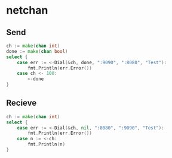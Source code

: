 netchan
==============

Send
--------

```go
ch := make(chan int)
done := make(chan bool)
select {
	case err := <-Dial(&ch, done, ":9090", ":8080", "Test"):
		fmt.Println(err.Error())
	case ch <- 100:
		<-done
}
```

Recieve
--------

```go
ch := make(chan int)
select {
	case err := <-Dial(&ch, nil, ":8080", ":9090", "Test"):
		fmt.Println(err.Error())
	case n := <-ch:
		fmt.Println(n)
}
```
